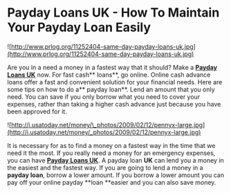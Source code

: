 # Payday Loans UK - How To Maintain Your Payday Loan Easily

![http://www.prlog.org/11252404-same-day-payday-loans-uk.jpg](http://www.prlog.org/11252404-same-day-payday-loans-uk.jpg)  
  
Are you in a need a money in a fastest way that it should? Make a
**[Payday Loans UK](http://www.swiftmoney.org.uk/)** now. For fast
cash\*\* loans**, go online. Online cash advance loans offer a fast and
convenient solution for your financial needs. Here are some tips on how
to do a** payday loan\*\*. Lend an amount that you only need. You can
save if you only borrow what you need to cover your expenses, rather
than taking a higher cash advance just because you have been approved
for it.  
  
![http://i.usatoday.net/money/\_photos/2009/02/12/pennyx-large.jpg](http://i.usatoday.net/money/_photos/2009/02/12/pennyx-large.jpg)  
  
It is necessary for as to find a money on a fastest way in the time that
we need it the most. If you really need a money for an emergency
expenses, you can have **[Payday Loans
UK](http://chasen.naist.jp/hiki/TenJin/?Payday+Loans+UK)**. A payday
loan **UK** can lend you a money in the easiest and the fastest way. If
you are going to lend a money in a **payday loan**, borrow a lower
amount. If you borrow a lower amount you can pay off your online payday
\*\*loan \*\*easier and you can also save money.

